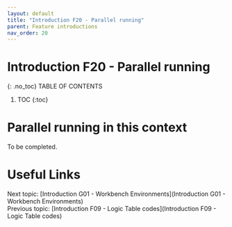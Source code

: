 ```yaml
---
layout: default
title: "Introduction F20 - Parallel running"
parent: Feature introductions
nav_order: 20
---
```


# Introduction F20 - Parallel running
{: .no_toc}
TABLE OF CONTENTS 
1. TOC
{:toc}  

# Parallel running in this context
To be completed.  
  


# Useful Links
Next topic: [Introduction G01 - Workbench Environments](Introduction G01 - Workbench Environments)  
Previous topic: [Introduction F09 - Logic Table codes](Introduction F09 - Logic Table codes)  


